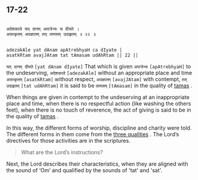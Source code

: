 ## 17-22


```shloka-sa

अदेशकाले यत् दानम् अपात्रेभ्यः च दीयते ।
असत्कृतम् अवज्ञातम् तत् तामसम् उदाहृतम् ॥ २२ ॥

```
```shloka-sa-hk

adezakAle yat dAnam apAtrebhyaH ca dIyate |
asatkRtam avajJAtam tat tAmasam udAhRtam || 22 ||

```
`यत् दानम् दीयते` `[yat dAnam dIyate]` That which is given `अपात्रेभ्यः` `[apAtrebhyaH]` to the undeserving, `अदेशकाले` `[adezakAle]` without an appropriate place and time `असत्कृतम्` `[asatkRtam]` without respect, `अवज्ञातम्` `[avajJAtam]` with contempt, `तत् उदाहृतम्` `[tat udAhRtam]` it is said to be `तामसम्` `[tAmasam]` in the quality of 
[tamas](tamas)
.

When things are given in contempt to the undeserving at an inappropriate place and time, when there is no respectful action (like washing the others feet), when there is no touch of reverence, the act of giving is said to be in the quality of 
[tamas](tamas)
.

In this way, the different forms of worship, discipline and charity were told. The different forms in them come from the 
[three qualities](satva_rajas_tamas_effects)
. The Lord’s directives for those activities are in the scriptures. 



<a name='applopener_214'></a>
> What are the Lord’s instructions?



Next, the Lord describes their characteristics, when they are aligned with the sound of ‘Om’ and qualified by the sounds of 'tat' and 'sat'.



